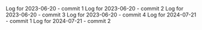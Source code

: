Log for 2023-06-20 - commit 1
Log for 2023-06-20 - commit 2
Log for 2023-06-20 - commit 3
Log for 2023-06-20 - commit 4
Log for 2024-07-21 - commit 1
Log for 2024-07-21 - commit 2
